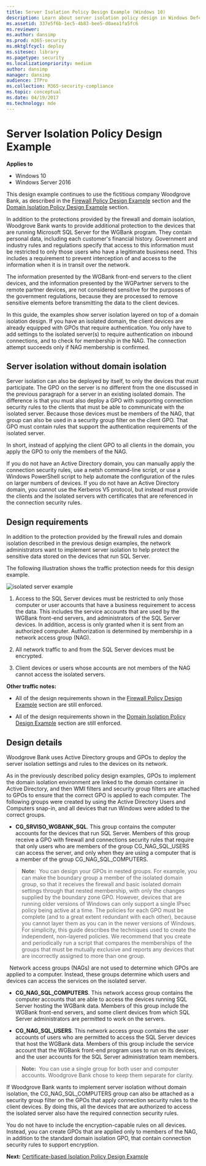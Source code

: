```yaml
---
title: Server Isolation Policy Design Example (Windows 10)
description: Learn about server isolation policy design in Windows Defender Firewall with Advanced Security by referring to this example of a fictitious company.
ms.assetid: 337e5f6b-1ec5-4b83-bee5-d0aea1fa5fc6
ms.reviewer: 
ms.author: dansimp
ms.prod: m365-security
ms.mktglfcycl: deploy
ms.sitesec: library
ms.pagetype: security
ms.localizationpriority: medium
author: dansimp
manager: dansimp
audience: ITPro
ms.collection: M365-security-compliance
ms.topic: conceptual
ms.date: 04/19/2017
ms.technology: mde
---
```


# Server Isolation Policy Design Example

**Applies to**
-   Windows 10
-   Windows Server 2016

This design example continues to use the fictitious company Woodgrove Bank, as described in the [Firewall Policy Design Example](firewall-policy-design-example.md) section and the [Domain Isolation Policy Design Example](domain-isolation-policy-design-example.md) section.

In addition to the protections provided by the firewall and domain isolation, Woodgrove Bank wants to provide additional protection to the devices that are running Microsoft SQL Server for the WGBank program. They contain personal data, including each customer's financial history. Government and industry rules and regulations specify that access to this information must be restricted to only those users who have a legitimate business need. This includes a requirement to prevent interception of and access to the information when it is in transit over the network.

The information presented by the WGBank front-end servers to the client devices, and the information presented by the WGPartner servers to the remote partner devices, are not considered sensitive for the purposes of the government regulations, because they are processed to remove sensitive elements before transmitting the data to the client devices.

In this guide, the examples show server isolation layered on top of a domain isolation design. If you have an isolated domain, the client devices are already equipped with GPOs that require authentication. You only have to add settings to the isolated server(s) to require authentication on inbound connections, and to check for membership in the NAG. The connection attempt succeeds only if NAG membership is confirmed.

## Server isolation without domain isolation

Server isolation can also be deployed by itself, to only the devices that must participate. The GPO on the server is no different from the one discussed in the previous paragraph for a server in an existing isolated domain. The difference is that you must also deploy a GPO with supporting connection security rules to the clients that must be able to communicate with the isolated server. Because those devices must be members of the NAG, that group can also be used in a security group filter on the client GPO. That GPO must contain rules that support the authentication requirements of the isolated server.

In short, instead of applying the client GPO to all clients in the domain, you apply the GPO to only the members of the NAG.

If you do not have an Active Directory domain, you can manually apply the connection security rules, use a netsh command-line script, or use a Windows PowerShell script to help automate the configuration of the rules on larger numbers of devices. If you do not have an Active Directory domain, you cannot use the Kerberos V5 protocol, but instead must provide the clients and the isolated servers with certificates that are referenced in the connection security rules.

## Design requirements

In addition to the protection provided by the firewall rules and domain isolation described in the previous design examples, the network administrators want to implement server isolation to help protect the sensitive data stored on the devices that run SQL Server.

The following illustration shows the traffic protection needs for this design example.

![isolated server example](images/wfas-design3example1.gif)

1.  Access to the SQL Server devices must be restricted to only those computer or user accounts that have a business requirement to access the data. This includes the service accounts that are used by the WGBank front-end servers, and administrators of the SQL Server devices. In addition, access is only granted when it is sent from an authorized computer. Authorization is determined by membership in a network access group (NAG).

2.  All network traffic to and from the SQL Server devices must be encrypted.

3.  Client devices or users whose accounts are not members of the NAG cannot access the isolated servers.

**Other traffic notes:**

-   All of the design requirements shown in the [Firewall Policy Design Example](firewall-policy-design-example.md) section are still enforced.

-   All of the design requirements shown in the [Domain Isolation Policy Design Example](domain-isolation-policy-design-example.md) section are still enforced.

## Design details

Woodgrove Bank uses Active Directory groups and GPOs to deploy the server isolation settings and rules to the devices on its network.

As in the previously described policy design examples, GPOs to implement the domain isolation environment are linked to the domain container in Active Directory, and then WMI filters and security group filters are attached to GPOs to ensure that the correct GPO is applied to each computer. The following groups were created by using the Active Directory Users and Computers snap-in, and all devices that run Windows were added to the correct groups.

-   **CG\_SRVISO\_WGBANK\_SQL**. This group contains the computer accounts for the devices that run SQL Server. Members of this group receive a GPO with firewall and connections security rules that require that only users who are members of the group CG\_NAG\_SQL\_USERS can access the server, and only when they are using a computer that is a member of the group CG\_NAG\_SQL\_COMPUTERS.

>**Note:**  You can design your GPOs in nested groups. For example, you can make the boundary group a member of the isolated domain group, so that it receives the firewall and basic isolated domain settings through that nested membership, with only the changes supplied by the boundary zone GPO. However, devices that are running older versions of Windows can only support a single IPsec policy being active at a time. The policies for each GPO must be complete (and to a great extent redundant with each other), because you cannot layer them as you can in the newer versions of Windows. For simplicity, this guide describes the techniques used to create the independent, non-layered policies. We recommend that you create and periodically run a script that compares the memberships of the groups that must be mutually exclusive and reports any devices that are incorrectly assigned to more than one group.

 
Network access groups (NAGs) are not used to determine which GPOs are applied to a computer. Instead, these groups determine which users and devices can access the services on the isolated server.

-   **CG\_NAG\_SQL\_COMPUTERS**. This network access group contains the computer accounts that are able to access the devices running SQL Server hosting the WGBank data. Members of this group include the WGBank front-end servers, and some client devices from which SQL Server administrators are permitted to work on the servers.

-   **CG\_NAG\_SQL\_USERS**. This network access group contains the user accounts of users who are permitted to access the SQL Server devices that host the WGBank data. Members of this group include the service account that the WGBank front-end program uses to run on its devices, and the user accounts for the SQL Server administration team members.

>**Note:**  You can use a single group for both user and computer accounts. Woodgrove Bank chose to keep them separate for clarity.

If Woodgrove Bank wants to implement server isolation without domain isolation, the CG\_NAG\_SQL\_COMPUTERS group can also be attached as a security group filter on the GPOs that apply connection security rules to the client devices. By doing this, all the devices that are authorized to access the isolated server also have the required connection security rules.

You do not have to include the encryption-capable rules on all devices. Instead, you can create GPOs that are applied only to members of the NAG, in addition to the standard domain isolation GPO, that contain connection security rules to support encryption.

**Next:** [Certificate-based Isolation Policy Design Example](certificate-based-isolation-policy-design-example.md)
